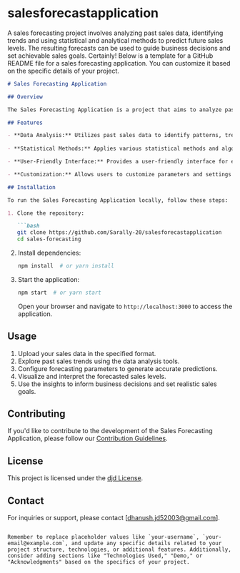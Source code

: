 # salesforecastapplication
A sales forecasting project involves analyzing past sales data, identifying trends and using statistical and analytical methods to predict future sales levels. The resulting forecasts can be used to guide business decisions and set achievable sales goals.
Certainly! Below is a template for a GitHub README file for a sales forecasting application. You can customize it based on the specific details of your project.

```markdown
# Sales Forecasting Application

## Overview

The Sales Forecasting Application is a project that aims to analyze past sales data, identify trends, and use statistical and analytical methods to predict future sales levels. This tool provides valuable insights to guide business decisions and set achievable sales goals for your organization.

## Features

- **Data Analysis:** Utilizes past sales data to identify patterns, trends, and key factors influencing sales.
  
- **Statistical Methods:** Applies various statistical methods and algorithms to generate accurate sales forecasts.

- **User-Friendly Interface:** Provides a user-friendly interface for easy interaction and visualization of sales data and forecasts.

- **Customization:** Allows users to customize parameters and settings for tailored forecasting models.

## Installation

To run the Sales Forecasting Application locally, follow these steps:

1. Clone the repository:

   ```bash
   git clone https://github.com/Sarally-20/salesforecastapplication
   cd sales-forecasting
   ```

2. Install dependencies:

   ```bash
   npm install  # or yarn install
   ```

3. Start the application:

   ```bash
   npm start  # or yarn start
   ```

   Open your browser and navigate to `http://localhost:3000` to access the application.

## Usage

1. Upload your sales data in the specified format.
2. Explore past sales trends using the data analysis tools.
3. Configure forecasting parameters to generate accurate predictions.
4. Visualize and interpret the forecasted sales levels.
5. Use the insights to inform business decisions and set realistic sales goals.

## Contributing

If you'd like to contribute to the development of the Sales Forecasting Application, please follow our [Contribution Guidelines](CONTRIBUTING.md).

## License

This project is licensed under the [djd License](https://github.com/Sarally-20/salesforecastapplication).

## Contact

For inquiries or support, please contact [dhanush.jd52003@gmail.com].

```

Remember to replace placeholder values like `your-username`, `your-email@example.com`, and update any specific details related to your project structure, technologies, or additional features. Additionally, consider adding sections like "Technologies Used," "Demo," or "Acknowledgments" based on the specifics of your project.
